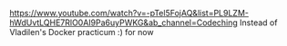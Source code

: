 https://www.youtube.com/watch?v=-pTel5FojAQ&list=PL9LZM-hWdUvtLQHE7RlO0AI9Pa6uyPWKG&ab_channel=Codeching
Instead of Vladilen's Docker practicum :) for now
